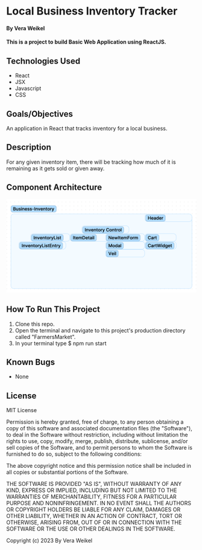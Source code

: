 #  Local Business Inventory Tracker

#### By Vera Weikel 

#### This is a project to build Basic Web Application using ReactJS.

## Technologies Used

* React
* JSX
* Javascript
* CSS

## Goals/Objectives

An application in React that tracks inventory for a local business.


## Description

For any given inventory item, there will be tracking how much of it is remaining as it gets sold or given away. 

## Component Architecture

![alt](src/img/component-architecture.png "component-architecture")

## How To Run This Project

1. Clone this repo.
2. Open the terminal and navigate to this project's production directory called "FarmersMarket".
3. In your terminal type $ npm run start

## Known Bugs

* None

## License

MIT License

Permission is hereby granted, free of charge, to any person obtaining a copy
of this software and associated documentation files (the "Software"), to deal
in the Software without restriction, including without limitation the rights
to use, copy, modify, merge, publish, distribute, sublicense, and/or sell
copies of the Software, and to permit persons to whom the Software is
furnished to do so, subject to the following conditions:

The above copyright notice and this permission notice shall be included in all
copies or substantial portions of the Software.

THE SOFTWARE IS PROVIDED "AS IS", WITHOUT WARRANTY OF ANY KIND, EXPRESS OR
IMPLIED, INCLUDING BUT NOT LIMITED TO THE WARRANTIES OF MERCHANTABILITY,
FITNESS FOR A PARTICULAR PURPOSE AND NONINFRINGEMENT. IN NO EVENT SHALL THE
AUTHORS OR COPYRIGHT HOLDERS BE LIABLE FOR ANY CLAIM, DAMAGES OR OTHER
LIABILITY, WHETHER IN AN ACTION OF CONTRACT, TORT OR OTHERWISE, ARISING FROM,
OUT OF OR IN CONNECTION WITH THE SOFTWARE OR THE USE OR OTHER DEALINGS IN THE
SOFTWARE.

Copyright (c) 2023 By Vera Weikel 


